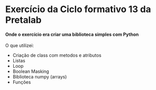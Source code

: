 # Exercício da Ciclo formativo 13 da Pretalab
#### Onde o exercício era criar uma biblioteca simples com Python
O que utilizei:
* Criação de class com metodos e atributos 
* Listas
* Loop
* Boolean Masking
* Biblioteca numpy (arrays)
* Funçôes
  
